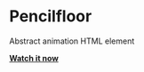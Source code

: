 # Pencilfloor

Abstract animation HTML element

[**Watch it now**](https://gitcdn.xyz/repo/fasttime/Pencilfloor/master/playground/playground.html)
